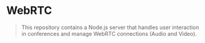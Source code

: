 # WebRTC

>This repository contains a Node.js server that handles user interaction in conferences and manage WebRTC connections (Audio and Video).
